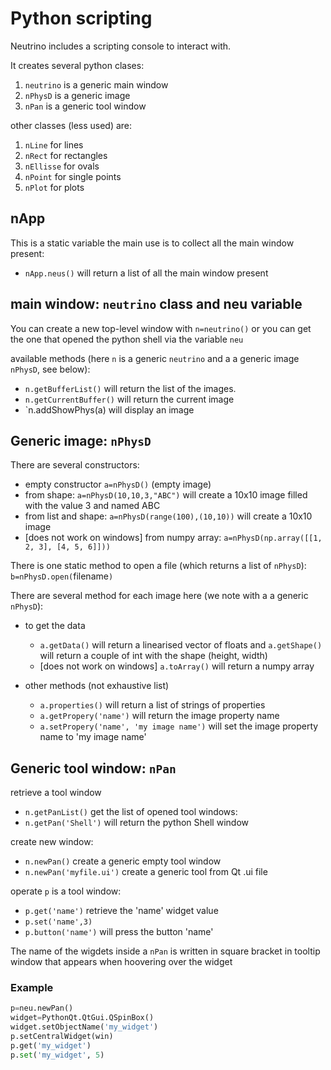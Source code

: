 <!-- 
Python bindings
Tommaso Vinci 
tommaso.vinci@polytechnique.edu
 -->

# Python scripting


Neutrino includes a scripting console to interact with.

It creates several python clases:

1. `neutrino` is a generic main window
2. `nPhysD` is a generic image
3. `nPan` is a generic tool window

other classes (less used) are:

1. `nLine` for lines
2. `nRect` for rectangles
3. `nEllisse` for ovals
4. `nPoint` for single points
5. `nPlot` for plots

## nApp

This is a static variable the main use is to collect all the main window present:
* `nApp.neus()` will return a list of all the main window present

## main window: `neutrino` class and neu variable

You can create a new top-level window with `n=neutrino()` or you can get the one that opened the python shell via the variable `neu` 

available methods (here `n` is a generic `neutrino` and a a generic image `nPhysD`, see below):

* `n.getBufferList()` will return the list of the images.
* `n.getCurrentBuffer()` will return the current image
* `n.addShowPhys(a) will display an image


## Generic image: `nPhysD`

There are several constructors:

* empty constructor `a=nPhysD()` (empty image)
* from shape: `a=nPhysD(10,10,3,"ABC")` will create a 10x10 image filled with the value 3 and named ABC
* from list and shape: `a=nPhysD(range(100),(10,10))` will create a 10x10 image
* [does not work on windows] from numpy array: `a=nPhysD(np.array([[1, 2, 3], [4, 5, 6]]))` 

There is one static method to open a file (which returns a list of `nPhysD`): `b=nPhysD.open(`filename`)`

There are several method for each image here (we note with a a generic `nPhysD`):

* to get the data
  * `a.getData()` will return a linearised vector of floats and  `a.getShape()` will return a couple of int with the shape (height, width)
  * [does not work on windows] `a.toArray()` will return a numpy array

* other methods (not exhaustive list)
  * `a.properties()` will return a list of strings of properties
  * `a.getPropery('name')` will return the image property name
  * `a.setPropery('name', 'my image name')` will set the image property name to 'my image name'
 
 
## Generic tool window: `nPan`

retrieve a tool window

* `n.getPanList()` get the list of opened tool windows:
* `n.getPan('Shell')` will return the python Shell window
 
create new window:
* `n.newPan()` create a generic empty tool window
* `n.newPan('myfile.ui')` create a generic tool from Qt .ui file

operate `p` is a tool window:
* `p.get('name')` retrieve the 'name' widget value
* `p.set('name',3)`
* `p.button('name')` will press the button 'name'

The name of the wigdets inside a `nPan` is written in square bracket in tooltip window that appears when hoovering over the widget

### Example

```python
p=neu.newPan()
widget=PythonQt.QtGui.QSpinBox()
widget.setObjectName('my_widget')
p.setCentralWidget(win)
p.get('my_widget')
p.set('my_widget', 5)
```
